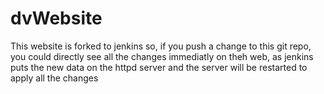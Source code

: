 # dvWebsite
This website is forked to jenkins so, if you push a change to this git repo, you could directly see all the changes immediatly on theh web, as jenkins puts the new data on the httpd server and the server will be restarted to apply all the changes 


